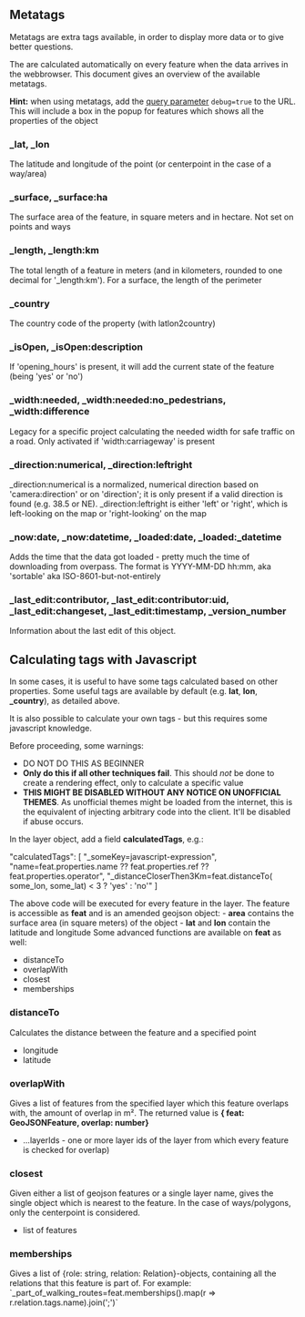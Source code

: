 Metatags
--------

Metatags are extra tags available, in order to display more data or to give better questions.

The are calculated automatically on every feature when the data arrives in the webbrowser. This document gives an overview of the available metatags.

**Hint:** when using metatags, add the [query parameter](URL\_Parameters.md) `debug=true` to the URL. This will include a box in the popup for features which shows all the properties of the object

### \_lat, \_lon

The latitude and longitude of the point (or centerpoint in the case of a way/area)

### \_surface, \_surface:ha

The surface area of the feature, in square meters and in hectare. Not set on points and ways

### \_length, \_length:km

The total length of a feature in meters (and in kilometers, rounded to one decimal for '\_length:km'). For a surface, the length of the perimeter

### \_country

The country code of the property (with latlon2country)

### \_isOpen, \_isOpen:description

If 'opening\_hours' is present, it will add the current state of the feature (being 'yes' or 'no')

### \_width:needed, \_width:needed:no\_pedestrians, \_width:difference

Legacy for a specific project calculating the needed width for safe traffic on a road. Only activated if 'width:carriageway' is present

### \_direction:numerical, \_direction:leftright

\_direction:numerical is a normalized, numerical direction based on 'camera:direction' or on 'direction'; it is only present if a valid direction is found (e.g. 38.5 or NE). \_direction:leftright is either 'left' or 'right', which is left-looking on the map or 'right-looking' on the map

### \_now:date, \_now:datetime, \_loaded:date, \_loaded:\_datetime

Adds the time that the data got loaded - pretty much the time of downloading from overpass. The format is YYYY-MM-DD hh:mm, aka 'sortable' aka ISO-8601-but-not-entirely

### \_last\_edit:contributor, \_last\_edit:contributor:uid, \_last\_edit:changeset, \_last\_edit:timestamp, \_version\_number

Information about the last edit of this object.

Calculating tags with Javascript
--------------------------------

In some cases, it is useful to have some tags calculated based on other properties. Some useful tags are available by default (e.g. **lat**, **lon**, **\_country**), as detailed above.

It is also possible to calculate your own tags - but this requires some javascript knowledge.

Before proceeding, some warnings:

*   DO NOT DO THIS AS BEGINNER
*   **Only do this if all other techniques fail**. This should _not_ be done to create a rendering effect, only to calculate a specific value
*   **THIS MIGHT BE DISABLED WITHOUT ANY NOTICE ON UNOFFICIAL THEMES**. As unofficial themes might be loaded from the internet, this is the equivalent of injecting arbitrary code into the client. It'll be disabled if abuse occurs.

In the layer object, add a field **calculatedTags**, e.g.:

"calculatedTags": \[ "\_someKey=javascript-expression", "name=feat.properties.name ?? feat.properties.ref ?? feat.properties.operator", "\_distanceCloserThen3Km=feat.distanceTo( some\_lon, some\_lat) < 3 ? 'yes' : 'no'" \]

The above code will be executed for every feature in the layer. The feature is accessible as **feat** and is an amended geojson object: - **area** contains the surface area (in square meters) of the object - **lat** and **lon** contain the latitude and longitude Some advanced functions are available on **feat** as well:

*   distanceTo
*   overlapWith
*   closest
*   memberships

### distanceTo

Calculates the distance between the feature and a specified point

*   longitude
*   latitude

### overlapWith

Gives a list of features from the specified layer which this feature overlaps with, the amount of overlap in m². The returned value is **{ feat: GeoJSONFeature, overlap: number}**

*   ...layerIds - one or more layer ids of the layer from which every feature is checked for overlap)

### closest

Given either a list of geojson features or a single layer name, gives the single object which is nearest to the feature. In the case of ways/polygons, only the centerpoint is considered.

*   list of features

### memberships

Gives a list of {role: string, relation: Relation}-objects, containing all the relations that this feature is part of. For example: \`\_part\_of\_walking\_routes=feat.memberships().map(r => r.relation.tags.name).join(';')\`